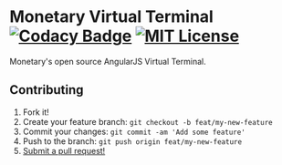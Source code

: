 # Monetary Virtual Terminal [![Codacy Badge](https://api.codacy.com/project/badge/Grade/45e02277e7474f86999cd44e644e0096)](https://www.codacy.com/app/Monetary/VirtualTerminal/dashboard) [![MIT License](http://img.shields.io/badge/license-MIT-blue.svg)](https://github.com/Mntry/VirtualTerminal/blob/master/LICENSE)

Monetary's open source AngularJS Virtual Terminal.

## Contributing

1. Fork it!
2. Create your feature branch: `git checkout -b feat/my-new-feature`
3. Commit your changes: `git commit -am 'Add some feature'`
4. Push to the branch: `git push origin feat/my-new-feature`
5. [Submit a pull request!](https://github.com/Mntry/VirtualTerminal/pull/new/development)
